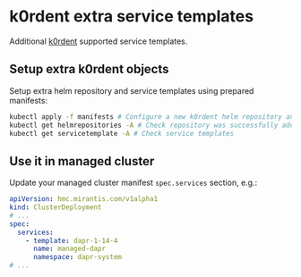 # k0rdent extra service templates
Additional [k0rdent](https://k0rdent.github.io/docs/) supported service templates.

## Setup extra k0rdent objects
Setup extra helm repository and service templates using prepared manifests:
~~~bash
kubectl apply -f manifests # Configure a new k0rdent helm repository and service templates
kubectl get helmrepositories -A # Check repository was successfully added
kubectl get servicetemplate -A # Check service templates
~~~

## Use it in managed cluster
Update your managed cluster manifest `spec.services` section, e.g.:
~~~yaml
apiVersion: hmc.mirantis.com/v1alpha1
kind: ClusterDeployment
# ...
spec:
  services:
    - template: dapr-1-14-4
      name: managed-dapr
      namespace: dapr-system
# ...
~~~
